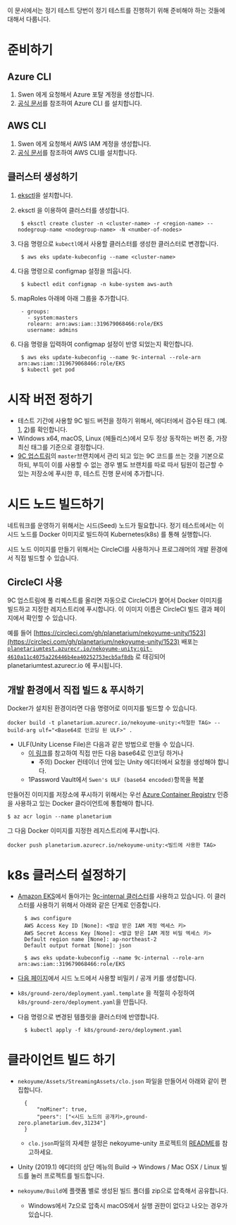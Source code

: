 이 문서에서는 정기 테스트 당번이 정기 테스트를 진행하기 위해 준비해야 하는 것들에 대해서 다룹니다.

# 준비하기

## Azure CLI

1. Swen 에게 요청해서 Azure 포탈 계정을 생성합니다.
2. [공식 문서](https://docs.microsoft.com/ko-kr/cli/azure/install-azure-cli?view=azure-cli-latest)를 참조하여 Azure CLI 를 설치합니다.

## AWS CLI

1. Swen 에게 요청해서 AWS IAM 계정을 생성합니다.
2. [공식 문서](https://docs.aws.amazon.com/ko_kr/cli/latest/userguide/cli-chap-install.html)를 참조하여 AWS CLI를 설치합니다.

## 클러스터 생성하기

1. [eksctl](https://github.com/weaveworks/eksctl)을 설치합니다.
2. eksctl 을 이용하여 클러스터를 생성합니다.

        $ eksctl create cluster -n <cluster-name> -r <region-name> --nodegroup-name <nodegroup-name> -N <number-of-nodes>

3. 다음 명령으로 `kubectl`에서 사용할 클러스터를 생성한 클러스터로 변경합니다.

        $ aws eks update-kubeconfig --name <cluster-name>

4. 다음 명령으로 configmap 설정을 띄웁니다.

        $ kubectl edit configmap -n kube-system aws-auth

5. mapRoles 아래에 아래 그룹을 추가합니다.

        - groups:
          - system:masters
          rolearn: arn:aws:iam::319679068466:role/EKS
          username: admins

6. 다음 명령을 입력하여 configmap 설정이 반영 되었는지 확인합니다.

        $ aws eks update-kubeconfig --name 9c-internal --role-arn arn:aws:iam::319679068466:role/EKS
        $ kubectl get pod


# 시작 버전 정하기

- 테스트 기간에 사용할 9C 빌드 버전을 정하기 위해서, 에디터에서 검수된 태그 (예. [1](https://github.com/planetarium/nekoyume-unity/tree/20190910-01), [2](https://github.com/planetarium/nekoyume-unity/tree/20190906-01))를 확인합니다.
- Windows x64, macOS, Linux (헤들리스)에서 모두 정상 동작하는 버전 중, 가장 최신 태그를 기준으로 결정합니다.
- [9C 업스트림](https://github.com/planetarium/nekoyume-unity)의 `master`브랜치에서 관리 되고 있는 9C 코드를 쓰는 것을 기본으로 하되, 부득이 이를 사용할 수 없는 경우 별도 브랜치를 따로 따서 팀원이 접근할 수 있는 저장소에 푸시한 후, 테스트 진행 문서에 추가합니다.

# 시드 노드 빌드하기

네트워크를 운영하기 위해서는 시드(Seed) 노드가 필요합니다. 정기 테스트에서는 이 시드 노드를 Docker 이미지로 빌드하여 Kubernetes(k8s) 를 통해 실행합니다.

시드 노드 이미지를 만들기 위해서는 CircleCI를 사용하거나 프로그래머의 개발 환경에서 직접 빌드할 수 있습니다.

## CircleCI 사용

9C 업스트림에 풀 리퀘스트를 올리면 자동으로 CircleCI가 붙어서 Docker 이미지를 빌드하고 지정한 레지스트리에 푸시합니다. 이 이미지 이름은 CircleCI 빌드 결과 페이지에서 확인할 수 있습니다.

[](https://www.notion.so/7410267a49e947799e15169f8955e87d#5c6914008a594a72a43e5dbb4241684c)

예를 들어 [https://circleci.com/gh/planetarium/nekoyume-unity/1523](https://circleci.com/gh/planetarium/nekoyume-unity/1523) 배포는 [`planetariumtest.azurecr.io/nekoyume-unity:git-4610a11c4075a226446b4ea40252753ecb5af8db`](http://planetariumtest.azurecr.io/nekoyume-unity:git-4610a11c4075a226446b4ea40252753ecb5af8db) 로 태깅되어 planetariumtest.azurecr.io 에 푸시됩니다.

## 개발 환경에서 직접 빌드 & 푸시하기

Docker가 설치된 환경이라면 다음 명령어로 이미지를 빌드할 수 있습니다.

    docker build -t planetarium.azurecr.io/nekoyume-unity:<적절한 TAG> --build-arg ulf="<Base64로 인코딩 된 ULF>" .

- ULF(Unity License File)은 다음과 같은 방법으로 만들 수 있습니다.
    - [이 링크](https://docs.unity3d.com/kr/2019.1/Manual/ManualActivationGuide.html)를 참고하여 직접 만든 다음 base64로 인코딩 하거나
        - 주의) Docker 컨테이너 안에 있는 Unity 에디터에서 요청을 생성해야 합니다.
    - 1Password Vault에서 `Swen's ULF (base64 encoded)`항목을 복붙

만들어진 이미지를 저장소에 푸시하기 위해서는 우선 [Azure Container Registry](https://azure.microsoft.com/ko-kr/services/container-registry/) 인증을 사용하고 있는 Docker 클라이언트에 통합해야 합니다.

    $ az acr login --name planetarium

그 다음 Docker 이미지를 지정한 레지스트리에 푸시합니다.

    docker push planetarium.azurecr.io/nekoyume-unity:<빌드에 사용한 TAG>

# k8s 클러스터 설정하기

- [Amazon EKS](https://aws.amazon.com/ko/eks/)에서 돌아가는 [9c-internal 클러스터](https://ap-northeast-2.console.aws.amazon.com/eks/home?region=ap-northeast-2#/clusters/9c-internal)를 사용하고 있습니다. 이 클러스터를 사용하기 위해서 아래와 같은 단계로 인증합니다.

        $ aws configure
        AWS Access Key ID [None]: <발급 받은 IAM 계정 엑세스 키>
        AWS Secret Access Key [None]: <발급 받은 IAM 계정 비밀 엑세스 키>
        Default region name [None]: ap-northeast-2
        Default output format [None]: json

        $ aws eks update-kubeconfig --name 9c-internal --role-arn arn:aws:iam::319679068466:role/EKS

- [다음 페이지](https://codepen.io/hongminhee/pen/LBJPQp)에서 시드 노드에서 사용할 비밀키 / 공개 키를 생성합니다.
- `k8s/ground-zero/deployment.yaml.template` 을 적절히 수정하여 `k8s/ground-zero/deployment.yaml`을 만듭니다.
- 다음 명령으로 변경된 템플릿을 클러스터에 반영합니다.

        $ kubectl apply -f k8s/ground-zero/deployment.yaml

# 클라이언트 빌드 하기

- `nekoyume/Assets/StreamingAssets/clo.json` 파일을 만들어서 아래와 같이 편집합니다.

        {
            "noMiner": true,
            "peers": ["<시드 노드의 공개키>,ground-zero.planetarium.dev,31234"]
        }

    - `clo.json`파일의 자세한 설정은 nekoyume-unity 프로젝트의 [README](https://github.com/planetarium/nekoyume-unity/blob/266b6ee/README.md)를 참고하세요.

- Unity (2019.1) 에디터의 상단 메뉴의 Build → Windows / Mac OSX / Linux 빌드를 눌러 프로젝트를 빌드합니다.
- `nekoyume/Build`에 플랫폼 별로 생성된 빌드 폴더를 zip으로 압축해서 공유합니다.
    - Windows에서 7z으로 압축시 macOS에서 실행 권한이 없다고 나오는 경우가 있습니다.
